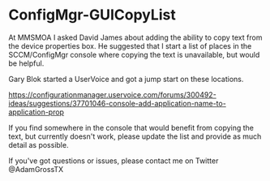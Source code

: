 # ConfigMgr-GUICopyList

At MMSMOA I asked David James about adding the ability to copy text from the device properties box. He suggested that I start a list of places in the SCCM/ConfigMgr console where copying the text is unavailable, but would be helpful.

Gary Blok started a UserVoice and got a jump start on these locations.

https://configurationmanager.uservoice.com/forums/300492-ideas/suggestions/37701046-console-add-application-name-to-application-prop

If you find somewhere in the console that would benefit from copying the text, but currently doesn't work, please update the list and provide as much detail as possible.

If you've got questions or issues, please contact me on Twitter @AdamGrossTX
